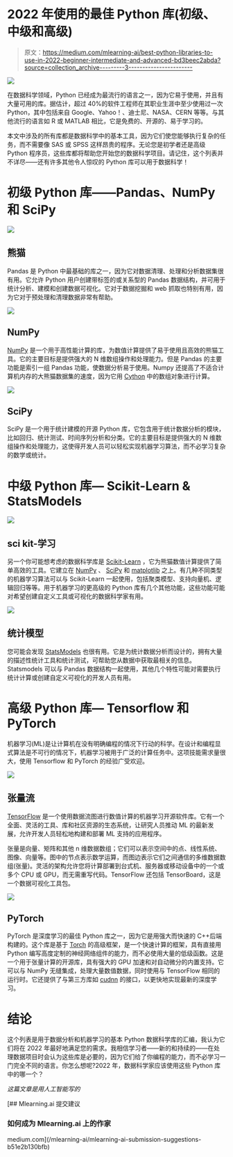 # 2022 年使用的最佳 Python 库(初级、中级和高级)

> 原文：<https://medium.com/mlearning-ai/best-python-libraries-to-use-in-2022-beginner-intermediate-and-advanced-bd3beec2abda?source=collection_archive---------3----------------------->

![](img/360390cfbef99bae7ec14b4f7394cae8.png)

在数据科学领域，Python 已经成为最流行的语言之一，因为它易于使用，并且有大量可用的库。据估计，超过 40%的软件工程师在其职业生涯中至少使用过一次 Python，其中包括来自 Google、Yahoo！、迪士尼、NASA、CERN 等等。与其他流行的语言如 R 或 MATLAB 相比，它是免费的、开源的、易于学习的。

本文中涉及的所有库都是数据科学中的基本工具，因为它们使您能够执行复杂的任务，而不需要像 SAS 或 SPSS 这样昂贵的程序。无论您是初学者还是高级 Python 程序员，这些库都将帮助您开始您的数据科学项目。请记住，这个列表并不详尽——还有许多其他令人惊叹的 Python 库可以用于数据科学！

# 初级 Python 库——Pandas、NumPy 和 SciPy

![](img/e742cf1ce0ef8148950e5261f6f1e824.png)

## 熊猫

Pandas 是 Python 中最基础的库之一，因为它对数据清理、处理和分析数据集很有用。它允许 Python 用户创建带标签的或关系型的 Pandas 数据结构，并可用于统计分析、建模和创建数据可视化。它对于数据挖掘和 web 抓取也特别有用，因为它对于预处理和清理数据非常有帮助。

![](img/555e8c95dbd4ea4b7f1cec28f63a4c5d.png)

## NumPy

[NumPy](https://numpy.org/) 是一个用于高性能计算的库，为数值计算提供了易于使用且高效的熊猫工具。它的主要目标是提供强大的 N 维数组操作和处理能力。但是 Pandas 的主要功能是索引一组 Pandas 功能，使数据分析易于使用。Numpy 还提高了不适合计算机内存的大熊猫数据集的速度，因为它用 [Cython](https://cython.org/) 中的数组对象进行计算。

![](img/9c639df213976eca3e8c691a56247dbd.png)

## SciPy

SciPy 是一个用于统计建模的开源 Python 库，它包含用于统计数据分析的模块，比如回归、统计测试、时间序列分析和分类。它的主要目标是提供强大的 N 维数组操作和处理能力，这使得开发人员可以轻松实现机器学习算法，而不必学习复杂的数学或统计。

# 中级 Python 库— Scikit-Learn & StatsModels

![](img/09df7b6f81f2a6a0093b94f147361094.png)

## sci kit-学习

另一个你可能想考虑的数据科学库是 [Scikit-Learn](https://scikit-learn.org/) ，它为熊猫数值计算提供了简单高效的工具。它建立在 [NumPy](https://numpy.org/) 、 [SciPy](https://scipy.org/) 和 [matplotlib](https://matplotlib.org/) 之上。有几种不同类型的机器学习算法可以与 Scikit-Learn 一起使用，包括聚类模型、支持向量机、逻辑回归等等。用于机器学习的更高级的 Python 库有几个其他功能，这些功能可能对希望创建自定义工具或可视化的数据科学家有用。

![](img/824707be8c061bee4f481d89b6a94008.png)

## 统计模型

您可能会发现 [StatsModels](https://www.statsmodels.org/) 也很有用。它是为统计数据分析而设计的，拥有大量的描述性统计工具和统计测试，可帮助您从数据中获取最相关的信息。Statsmodels 可以与 Pandas 数据结构一起使用，其他几个特性可能对需要执行统计计算或创建自定义可视化的开发人员有用。

# 高级 Python 库— Tensorflow 和 PyTorch

机器学习(ML)是让计算机在没有明确编程的情况下行动的科学。在设计和编程显式算法是不可行的情况下，机器学习被用于广泛的计算任务中。这项技能需求量很大，使用 Tensorflow 和 PyTorch 的经验广受欢迎。

![](img/af782b99da74fa151aef04d9466035a3.png)

## 张量流

[TensorFlow](https://www.tensorflow.org/) 是一个使用数据流图进行数值计算的机器学习开源软件库。它有一个全面、灵活的工具、库和社区资源的生态系统，让研究人员推动 ML 的最新发展，允许开发人员轻松地构建和部署 ML 支持的应用程序。

张量是向量、矩阵和其他 n 维数据数组；它们可以表示空间中的点、线性系统、图像、向量等。图中的节点表示数学运算，而图边表示它们之间通信的多维数据数组(张量)。灵活的架构允许您将计算部署到台式机、服务器或移动设备中的一个或多个 CPU 或 GPU，而无需重写代码。TensorFlow 还包括 TensorBoard，这是一个数据可视化工具包。

![](img/945fb49a429abc8ec9edbd468bbde370.png)

## PyTorch

PyTorch 是深度学习的最佳 Python 库之一，因为它是用强大而快速的 C++后端构建的。这个库是基于 [Torch](http://torch.ch/) 的高级框架，是一个快速计算的框架，具有直接用 Python 编写高度定制的神经网络组件的能力，而不必使用大量的低级函数。这是一个用于张量计算的开源库，具有强大的 GPU 加速和对自动微分的内置支持。它可以与 NumPy 无缝集成，处理大量数值数据，同时使用与 TensorFlow 相同的运行时。它还提供了与第三方库如 [cudnn](https://developer.nvidia.com/cudnn) 的接口，以更快地实现最新的深度学习。

# 结论

这个列表是用于数据分析和机器学习的基本 Python 数据科学库的汇编，我认为它们将在 2022 年最好地满足您的需求。我相信学习者——新的和持续的——在处理数据项目时会认为这些库是必要的，因为它们给了你编程的能力，而不必学习一门完全不同的语言。你怎么想呢?2022 年，数据科学家应该使用这些 Python 库中的哪一个？

*这篇文章是用人工智能写的*

[](/mlearning-ai/mlearning-ai-submission-suggestions-b51e2b130bfb) [## Mlearning.ai 提交建议

### 如何成为 Mlearning.ai 上的作家

medium.com](/mlearning-ai/mlearning-ai-submission-suggestions-b51e2b130bfb)